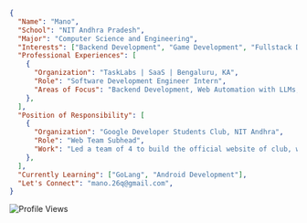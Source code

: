 ```json
{
  "Name": "Mano",
  "School": "NIT Andhra Pradesh",
  "Major": "Computer Science and Engineering",
  "Interests": ["Backend Development", "Game Development", "Fullstack Development", "Android Development"],
  "Professional Experiences": [
    {
      "Organization": "TaskLabs | SaaS | Bengaluru, KA",
      "Role": "Software Development Engineer Intern",
      "Areas of Focus": "Backend Development, Web Automation with LLMs, Chrome Extension",
    },
  ],
  "Position of Responsibility": [
    {
      "Organization": "Google Developer Students Club, NIT Andhra",
      "Role": "Web Team Subhead",
      "Work": "Led a team of 4 to build the official website of club, within 4 days."
    },
  ],
  "Currently Learning": ["GoLang", "Android Development"],
  "Let's Connect": "mano.26q@gmail.com",
}
```

<!-- <a href="https://www.buymeacoffee.com/mano26" rel=noreferrer target="_blank">buy me a coffee</a> -->

<img alt="Profile Views" src="https://komarev.com/ghpvc/?username=Mano-08&color=brightgreen&label=Profile+Views" />

<!--<div align="center">
  <a href="https://holopin.io/mano26"><img src="https://holopin.me/@mano26" /></a>
</div>-->
